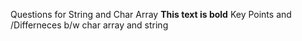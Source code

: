 Questions for String and Char Array **This text is bold**
Key Points and /Differneces b/w char array and string 


